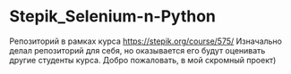 # Stepik_Selenium-n-Python
Репозиторий в рамках курса https://stepik.org/course/575/
Изначально делал репозиторий для себя, но оказывается его будут оценивать другие студенты курса.
Добро пожаловать, в мой скромный проект)
